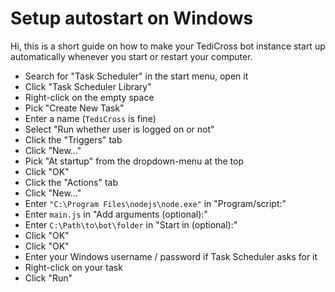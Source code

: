 # Setup autostart on Windows

Hi, this is a short guide on how to make your TediCross bot instance start up automatically whenever you start or restart your computer.

* Search for "Task Scheduler" in the start menu, open it
* Click "Task Scheduler Library"
* Right-click on the empty space
* Pick "Create New Task"
* Enter a name (`TediCross` is fine)
* Select "Run whether user is logged on or not"
* Click the "Triggers" tab
* Click "New..."
* Pick "At startup" from the dropdown-menu at the top
* Click "OK"
* Click the "Actions" tab
* Click "New..."
* Enter `"C:\Program Files\nodejs\node.exe"` in "Program/script:"
* Enter `main.js` in "Add arguments (optional):"
* Enter `C:\Path\to\bot\folder` in "Start in (optional):"
* Click "OK"
* Click "OK"
* Enter your Windows username / password if Task Scheduler asks for it
* Right-click on your task
* Click "Run"
